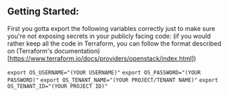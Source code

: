 ## Getting Started:

First you gotta export the following variables correctly just to make sure you're not exposing secrets in your publicly facing code: (if you would rather keep all the code in Terraform, you can follow the format described on (Terraform's documentation)[https://www.terraform.io/docs/providers/openstack/index.html])

`export OS_USERNAME="(YOUR USERNAME)"`
`export OS_PASSWORD="(YOUR PASSWORD)"`
`export OS_TENANT_NAME="(YOUR PROJECT/TENANT NAME)"`
`export OS_TENANT_ID="(YOUR PROJECT ID)"`
